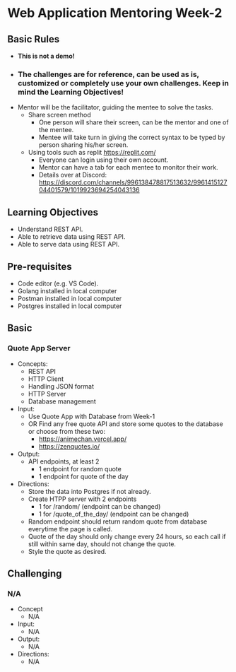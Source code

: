 # Web Application Mentoring Week-2

## Basic Rules
- **This is not a demo!**
- ### **The challenges are for reference, can be used as is, customized or completely use your own challenges. Keep in mind the Learning Objectives!**
- Mentor will be the facilitator, guiding the mentee to solve the tasks.
  - Share screen method
    - One person will share their screen, can be the mentor and one of the mentee.
    - Mentee will take turn in giving the correct syntax to be typed by person sharing his/her screen.
  - Using tools such as replit https://replit.com/
    - Everyone can login using their own account.
    - Mentor can have a tab for each mentee to monitor their work.
    - Details over at Discord: https://discord.com/channels/996138478817513632/996141512704401579/1019923694254043136
  
## Learning Objectives

- Understand REST API.
- Able to retrieve data using REST API.
- Able to serve data using REST API.

## Pre-requisites

- Code editor (e.g. VS Code).
- Golang installed in local computer
- Postman installed in local computer
- Postgres installed in local computer

## Basic

### Quote App Server

- Concepts:
  - REST API
  - HTTP Client
  - Handling JSON format
  - HTTP Server
  - Database management
- Input:
  - Use Quote App with Database from Week-1
  - OR Find any free quote API and store some quotes to the database or choose from these two:
    - https://animechan.vercel.app/
    - https://zenquotes.io/
- Output:
  - API endpoints, at least 2
    - 1 endpoint for random quote
    - 1 endpoint for quote of the day
- Directions:
  - Store the data into Postgres if not already.
  - Create HTPP server with 2 endpoints
    - 1 for /random/ (endpoint can be changed)
    - 1 for /quote_of_the_day/  (endpoint can be changed)
  - Random endpoint should return random quote from database everytime the page is called.
  - Quote of the day should only change every 24 hours, so each call if still within same day, should not change the quote.
  - Style the quote as desired.

## Challenging

### N/A

- Concept
  - N/A
- Input:
  - N/A
- Output:
  - N/A
- Directions:
  - N/A
